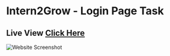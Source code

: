 # Intern2Grow - Login Page Task

## Live View [Click Here](https://ahmeddsaid.github.io/intern2grow-login/)

![Website Screenshot](https://lh3.googleusercontent.com/drive-viewer/AK7aPaCWtXNDhixgn7mT-axau7bLjeOUlyrvFahHBdgwpHfb1aysyihyEsd9UunYKrEhDoxjXSi5iOemQvrFxPX9sXPTGGBS2g=s1600)

